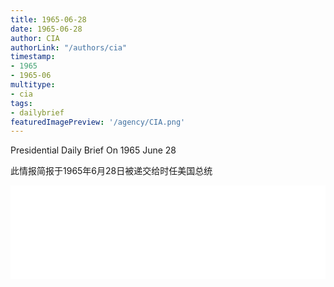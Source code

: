 ```yaml
---
title: 1965-06-28
date: 1965-06-28
author: CIA 
authorLink: "/authors/cia"
timestamp: 
- 1965
- 1965-06
multitype: 
- cia
tags: 
- dailybrief
featuredImagePreview: '/agency/CIA.png'
---
```



Presidential Daily Brief On 1965 June 28

此情报简报于1965年6月28日被递交给时任美国总统

<!--more-->





<div id="over" style="width:100%; overflow:hidden"> <iframe id="sFrame" name="sFrame" frameborder="no" border="0"  allowfullscreen marginwidth="0" scrolling="no" src = " /CIA/1965-06-28.html "  style = " position:absulute; width: 806px; top: 300;" > </iframe> </div>
